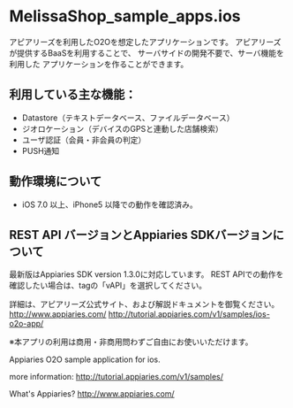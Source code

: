 MelissaShop_sample_apps.ios
===========================
アピアリーズを利用したO2Oを想定したアプリケーションです。
アピアリーズが提供するBaaSを利用することで、
サーバサイドの開発不要で、サーバ機能を利用した
アプリケーションを作ることができます。

## 利用している主な機能：
- Datastore（テキストデータベース、ファイルデータベース）
- ジオロケーション（デバイスのGPSと連動した店舗検索）
- ユーザ認証（会員・非会員の判定）
- PUSH通知

## 動作環境について
- iOS 7.0 以上、iPhone5 以降での動作を確認済み。

## REST API バージョンとAppiaries SDKバージョンについて

最新版はAppiaries SDK version 1.3.0に対応しています。
REST APIでの動作を確認したい場合は、tagの「vAPI」を選択してください。

詳細は、アピアリーズ公式サイト、および解説ドキュメントを御覧ください。
http://www.appiaries.com/
http://tutorial.appiaries.com/v1/samples/ios-o2o-app/

※本アプリの利用は商用・非商用問わずご自由にお使いいただけます。

Appiaries O2O sample application for ios.

more information:
http://tutorial.appiaries.com/v1/samples/

What's Appiaries?
http://www.appiaries.com/
